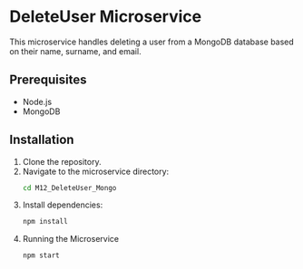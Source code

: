 # DeleteUser Microservice

This microservice handles deleting a user from a MongoDB database based on their name, surname, and email.

## Prerequisites

- Node.js
- MongoDB

## Installation

1. Clone the repository.
2. Navigate to the microservice directory:
   ```bash
   cd M12_DeleteUser_Mongo
3. Install dependencies:
   ```bash
   npm install
4. Running the Microservice
   ```bash
   npm start
   